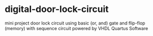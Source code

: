 # digital-door-lock-circuit
mini project door lock circuit using basic (or, and) gate and flip-flop (memory)
with sequence circuit 
powered by VHDL Quartus Software

